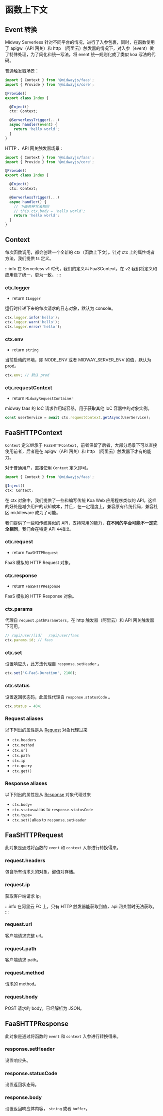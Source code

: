 # 函数上下文

## Event 转换

Midway Serverless 针对不同平台的情况，进行了入参包裹，同时，在函数使用了 apigw（API 网关）和 http （阿里云）触发器的情况下，对入参（event）做了特殊处理，为了简化和统一写法，将 event 统一规则化成了类似 koa 写法的代码。

普通触发器场景：

```typescript
import { Context } from '@midwayjs/faas';
import { Provide } from '@midwayjs/core';

@Provide()
export class Index {

  @Inject()
  ctx: Context;

  @ServerlessTrigger(...)
  async handler(event) {
  	return 'hello world';
  }
}
```

HTTP 、API 网关触发器场景：

```typescript
import { Context } from '@midwayjs/faas';
import { Provide } from '@midwayjs/core';

@Provide()
export class Index {

  @Inject()
  ctx: Context;

  @ServerlessTrigger(...)
  async handler() {
    // 下面两种写法相同
    // this.ctx.body = 'hello world';
    return 'hello world';
  }
}
```

## Context

每次函数调用，都会创建一个全新的 ctx（函数上下文）。针对 ctx 上的属性或者方法，我们提供 ts 定义。

:::info
在 Serverless v1 时代，我们的定义叫 FaaSContext，在 v2 我们将定义和应用做了统一，更为一致。
:::

### ctx.logger

- return `ILogger`

运行时传递下来的每次请求的日志对象，默认为 console。

```typescript
ctx.logger.info('hello');
ctx.logger.warn('hello');
ctx.logger.error('hello');
```

### ctx.env

- return `string`

当前启动的环境，即 NODE_ENV 或者 MIDWAY_SERVER_ENV 的值，默认为 prod。

```typescript
ctx.env; // 默认 prod
```

### ctx.requestContext

- return `MidwayRequestContainer`

midway faas 的 IoC 请求作用域容器，用于获取其他 IoC 容器中的对象实例。

```typescript
const userService = await ctx.requestContext.getAsync(UserService);
```

## FaaSHTTPContext

`Context` 定义继承于 `FaaSHTTPContext`，前者保留了后者，大部分场景下可以直接使用前者，后者是在  apigw（API 网关）和 http （阿里云）触发器下才有的能力。

对于普通用户，直接使用 `Context` 定义即可。

```typescript
import { Context } from '@midwayjs/faas';

@Inject()
ctx: Context;
```

在 ctx 对象中，我们提供了一些和编写传统 Koa Web 应用程序类似的 API。这样的好处是减少用户的认知成本，并且，在一定程度上，兼容原有传统代码，兼容社区 middleware 成为了可能。

我们提供了一些和传统类似的 API，支持常用的能力，**在不同的平台可能不一定完全相同**，我们会在特定 API 中指出。

### ctx.request

- return `FaaSHTTPRequest`

FaaS 模拟的 HTTP Request 对象。

### ctx.response

- return `FaaSHTTPResponse`

FaaS 模拟的 HTTP Response 对象。

### ctx.params

代理自 `request.pathParameters`，在 http 触发器（阿里云）和 API 网关触发器下可用。

```typescript
// /api/user/[id]   /api/user/faas
ctx.params.id; // faas
```

### ctx.set

设置响应头，此方法代理自 `response.setHeader` 。

```typescript
ctx.set('X-FaaS-Duration', 2100);
```

### ctx.status

设置返回状态码，此属性代理自 `response.statusCode` 。

```typescript
ctx.status = 404;
```



### Request aliases

以下列出的属性是从 [Request](#k6AZp) 对象代理过来

- `ctx.headers`
- `ctx.method`
- `ctx.url`
- `ctx.path`
- `ctx.ip`
- `ctx.query`
- `ctx.get()`

### Response aliases

以下列出的属性是从 [Response](#kfTOD) 对象代理过来

- `ctx.body=`
- `ctx.status=`alias to `response.statusCode`
- `ctx.type=`
- `ctx.set()`alias to `response.setHeader`



## FaaSHTTPRequest

此对象是通过将函数的 `event` 和 `context` 入参进行转换得来。

### request.headers

包含所有请求头的对象，键值对存储。

### request.ip

获取客户端请求 ip。

:::info
在阿里云 FC 上，只有 HTTP 触发器能获取到值，api 网关暂时无法获取。
:::

### request.url

客户端请求完整 url。

### request.path

客户端请求 path。

### request.method

请求的 method。

### request.body

POST 请求的 body，已经解析为 JSON。

## FaaSHTTPResponse

此对象是通过将函数的 `event` 和 `context` 入参进行转换得来。

### response.setHeader

设置响应头。

### response.statusCode

设置返回状态码。

### response.body

设置返回响应体内容， `string` 或者 `buffer`。
